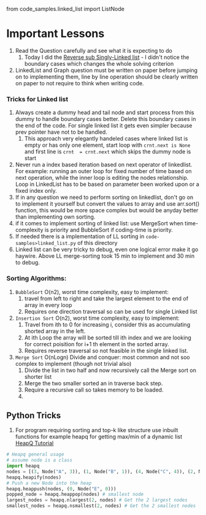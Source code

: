 from code_samples.linked_list import ListNode

# Important Lessons
1. Read the Question carefully and see what it is expecting to do
   1. Today I did the [Reverse sub Singly-Linked list](https://leetcode.com/problems/reverse-linked-list-ii/?envType=problem-list-v2&envId=linked-list) - I didn't notice the boundary cases which changes the whole solving criterion
2. LinkedList and Graph question must be written on paper before jumping on to implementing them, line by line operation should be clearly written on paper to not require to think when writing code.





### Tricks for Linked list

1. Always create a dummy head and tail node and start process from this dummy to handle boundary cases better. Delete this boundary cases in the end of the code. For single linked list it gets even simpler because prev pointer have not to be handled.
   1. This approach very elegantly handeled cases where linked list is empty or has only one element, start loop with `crnt.next is None` and first line is `crnt  = crnt.next` which skips the dummy node is start
2. Never run a index based iteration based on next operator of linkedlist. For example: running an outer loop for fixed number of time based on next operation, while the inner loop is editing the nodes relationship. Loop in LinkedList has to be based on parameter been worked upon or a fixed index only.
3. If in any question we need to perform sorting on linkedlist, don't go on to implement it yourself but convert the values to array and use arr.sort() function, this would be more space complex but would be anyday better than implementing own sorting.
4. if it comes to implement sorting of linked list: use MergeSort when time-complexity is priority and BubbleSort if coding-time is priority.
5. If needed there is a implementation of LL sorting in `code-samples>linked_list.py` of this directory
6. Linked list can be very tricky to debug, even one logical error make it go haywire. Above LL merge-sorting took 15 min to implement and 30 min to debug.






### Sorting Algorithms:
1. `BubbleSort` O(n2), worst time complexity, easy to implement: 
   1. travel from left to right and take the largest element to the end of array in every loop
   2. Requires one direction traversal so can be used for single Linked list
2. `Insertion Sort` O(n2), worst time complexity, easy to implement:
   1. Travel from ith to 0 for increasing i, consider this as accumulating shorted array in the left.
   2. At ith Loop the array will be sorted till ith index and we are looking for correct poisition for i+1 th element in the sorted array.
   3. Requires reverse traversal so not feasible in the single linked list.
3. `Merge Sort` O(nLogn) Divide and conquer: most common and not soo complex to implement (though not trivial also)
   1. Divide the list in two half and now recursively  call the Merge sort on shorter list
   2. Merge the two smaller sorted an in traverse back step.
   3. Require a recursive call so takes memory to be loaded.
   4. 


## Python Tricks 

1. For program requiring sorting and top-k like structure use inbuilt functions for example heapq for getting max/min of a dynamic list
[HeapQ Tutorial](./heapq_python_tutorial.md)
```python
# Heapq general usage 
# assume node is a class
import heapq
nodes = [(3, Node("A", 3)), (1, Node("B", 1)), (4, Node("C", 4)), (2, Node("D", 2))] # using tuple (priority, object)
heapq.heapify(nodes)
# Push a new Node into the heap
heapq.heappush(nodes, (0, Node("E", 0)))
popped_node = heapq.heappop(nodes) # smallest node
largest_nodes = heapq.nlargest(2, nodes) # Get the 2 largest nodes
smallest_nodes = heapq.nsmallest(2, nodes) # Get the 2 smallest nodes
```